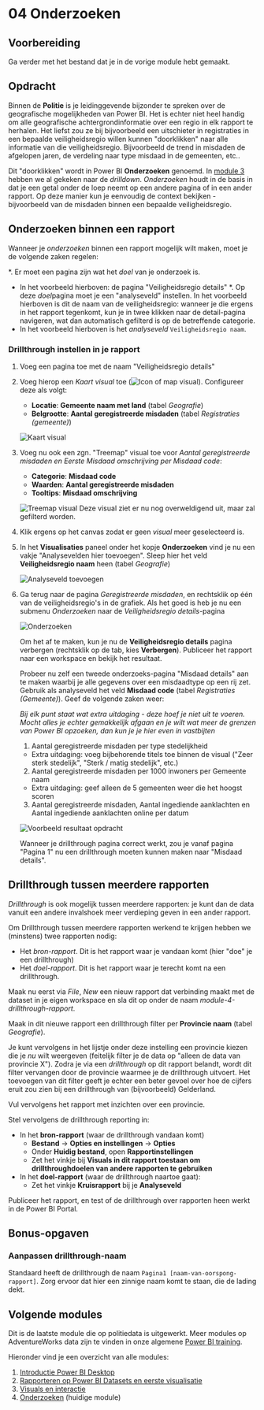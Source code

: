 # 04 Onderzoeken

## Voorbereiding

Ga verder met het bestand dat je in de vorige module hebt gemaakt.

## Opdracht

Binnen de **Politie** is je leidinggevende bijzonder te spreken over de geografische mogelijkheden van Power BI. Het is echter niet heel handig om alle geografische achtergrondinformatie over een regio in elk rapport te herhalen. Het liefst zou ze bij bijvoorbeeld een uitschieter in registraties in een bepaalde veiligheidsregio willen kunnen "doorklikken" naar alle informatie van die veiligheidsregio. Bijvoorbeeld de trend in misdaden de afgelopen jaren, de verdeling naar type misdaad in de gemeenten, etc..

Dit "doorklikken" wordt in Power BI **Onderzoeken** genoemd. In [module 3](../03-visuals-en-interactie/03-visuals-en-interactie.md) hebben we al gekeken naar de *drilldown*. *Onderzoeken* houdt in de basis in dat je een getal onder de loep neemt op een andere pagina of in een ander rapport. Op deze manier kun je eenvoudig de context bekijken - bijvoorbeeld van de misdaden binnen een bepaalde veiligheidsregio.

## Onderzoeken binnen een rapport

Wanneer je *onderzoeken* binnen een rapport mogelijk wilt maken, moet je de volgende zaken regelen:

*. Er moet een pagina zijn wat het *doel* van je onderzoek is.
   * In het voorbeeld hierboven: de pagina "Veiligheidsregio details"
*. Op deze *doel*pagina moet je een "analyseveld" instellen. In het voorbeeld hierboven is dit de naam van de veiligheidsregio: wanneer je die ergens in het rapport tegenkomt, kun je in twee klikken naar de detail-pagina navigeren, wat dan automatisch gefilterd is op de betreffende categorie.
   * In het voorbeeld hierboven is het *analyseveld* `Veiligheidsregio naam`.

### Drillthrough instellen in je rapport

1. Voeg een pagina toe met de naam "Veiligheidsregio details"
1. Voeg hierop een *Kaart visual* toe (![Icon of map visual](img/02-kaart-visual.png)). Configureer deze als volgt:
    * **Locatie**: **Gemeente naam met land** (tabel *Geografie*)
    * **Belgrootte**: **Aantal geregistreerde misdaden** (tabel *Registraties (gemeente)*)
    
    ![Kaart visual](img/01-kaart-visual.png)

1. Voeg nu ook een zgn. "Treemap" visual toe voor *Aantal geregistreerde misdaden en Eerste Misdaad omschrijving per Misdaad code*:
    * **Categorie**: **Misdaad code**
    * **Waarden**: **Aantal geregistreerde misdaden**
    * **Tooltips**: **Misdaad omschrijving**
    
    ![Treemap visual](img/01-treemap-visual.png)
    Deze visual ziet er nu nog overweldigend uit, maar zal gefilterd worden.
   
1. Klik ergens op het canvas zodat er geen *visual* meer geselecteerd is.
1. In het **Visualisaties** paneel onder het kopje **Onderzoeken** vind je nu een vakje "Analysevelden hier toevoegen". Sleep hier het veld **Veiligheidsregio naam** heen (tabel *Geografie*)

    ![Analyseveld toevoegen](img/01-analyseveld.png)
   
1. Ga terug naar de pagina *Geregistreerde misdaden*, en rechtsklik op één van de veiligheidsregio's in de grafiek. Als het goed is heb je nu een submenu *Onderzoeken* naar de *Veiligheidsregio details*-pagina

    ![Onderzoeken](img/01-onderzoeken.png)

    Om het af te maken, kun je nu de **Veiligheidsregio details** pagina verbergen (rechtsklik op de tab, kies **Verbergen**). Publiceer het rapport naar een workspace en bekijk het resultaat.

    Probeer nu zelf een tweede onderzoeks-pagina "Misdaad details" aan te maken waarbij je alle gegevens over een misdaadtype op een rij zet. Gebruik als analyseveld het veld **Misdaad code** (tabel *Registraties (Gemeente)*). Geef de volgende zaken weer:

    *Bij elk punt staat wat extra uitdaging - deze hoef je niet uit te voeren. Mocht alles je echter gemakkelijk afgaan en je wilt wat meer de grenzen van Power BI opzoeken, dan kun je je hier even in vastbijten*

    1. Aantal geregistreerde misdaden per type stedelijkheid
      * Extra uitdaging: voeg bijbehorende titels toe binnen de visual ("Zeer sterk stedelijk", "Sterk / matig stedelijk", etc.)
    2. Aantal geregistreerde misdaden per 1000 inwoners per Gemeente naam
      * Extra uitdaging: geef alleen de 5 gemeenten weer die het hoogst scoren
    3. Aantal geregistreerde misdaden, Aantal ingediende aanklachten en Aantal ingediende aanklachten online per datum

    ![Voorbeeld resultaat opdracht](img/03-voorbeeld.png)

    Wanneer je drillthrough pagina correct werkt, zou je vanaf pagina "Pagina 1" nu een drillthrough moeten kunnen maken naar "Misdaad details".

## Drillthrough tussen meerdere rapporten

*Drillthrough* is ook mogelijk tussen meerdere rapporten: je kunt dan de data vanuit een andere invalshoek meer verdieping geven in een ander rapport.

Om Drillthrough tussen meerdere rapporten werkend te krijgen hebben we (minstens) twee rapporten nodig:

* Het *bron-rapport*. Dit is het rapport waar je vandaan komt (hier "doe" je een drillthrough)
* Het *doel-rapport*. Dit is het rapport waar je terecht komt na een drillthrough.

Maak nu eerst via *File*, *New* een nieuw rapport dat verbinding maakt met de dataset in je eigen workspace en sla dit op onder de naam *module-4-drillthrough-rapport*.

Maak in dit nieuwe rapport een drillthrough filter per **Provincie naam** (tabel *Geografie*).

Je kunt vervolgens in het lijstje onder deze instelling een provincie kiezen die je *nu* wilt weergeven (feitelijk filter je de data op "alleen de data van provincie X"). Zodra je via een *drillthrough* op dit rapport belandt, wordt dit filter vervangen door de provincie waarmee je de drillthrough uitvoert. Het toevoegen van dit filter geeft je echter een beter gevoel over hoe de cijfers eruit zou zien bij een drillthrough van (bijvoorbeeld) Gelderland.

Vul vervolgens het rapport met inzichten over een provincie.

Stel vervolgens de drillthrough reporting in:

* In het **bron-rapport** (waar de drillthrough vandaan komt)
  * **Bestand** -> **Opties en instellingen** -> **Opties**
  * Onder **Huidig bestand**, open **Rapportinstellingen**
  * Zet het vinkje bij **Visuals in dit rapport toestaan om drillthroughdoelen van andere rapporten te gebruiken**
* In het **doel-rapport** (waar de drillthrough naartoe gaat):
  * Zet het vinkje **Kruisrapport** bij je **Analyseveld**
    
Publiceer het rapport, en test of de drillthrough over rapporten heen werkt in de Power BI Portal.

## Bonus-opgaven

### Aanpassen drillthrough-naam

Standaard heeft de drillthrough de naam `Pagina1 [naam-van-oorspong-rapport]`. Zorg ervoor dat hier een zinnige naam komt te staan, die de lading dekt.

## Volgende modules

Dit is de laatste module die op politiedata is uitgewerkt. Meer modules op AdventureWorks data zijn te vinden in onze algemene [Power BI training](https://wortell-smart-learning.github.io/powerbi-training/).

Hieronder vind je een overzicht van alle modules:

1. [Introductie Power BI Desktop](../01-introductie/01-introductie-powerbi-desktop.md)
2. [Rapporteren op Power BI Datasets en eerste visualisatie](../02-rapporteren-op-dataset/02-rapporteren-op-dataset.md)
3. [Visuals en interactie](../03-visuals-en-interactie/03-visuals-en-interactie.md)
4. [Onderzoeken](../04-onderzoeken/04-onderzoeken.md) (huidige module)

